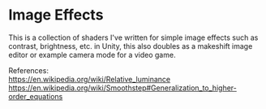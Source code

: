 # Image Effects

This is a collection of shaders I've written for simple image effects such as contrast, brightness, etc. in Unity, this also doubles as a makeshift image editor or example camera mode for a video game.

References: <br>
https://en.wikipedia.org/wiki/Relative_luminance <br>
https://en.wikipedia.org/wiki/Smoothstep#Generalization_to_higher-order_equations